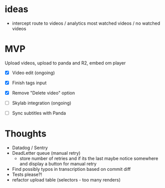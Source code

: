 # ideas

- intercept route to videos / analytics most watched videos / no watched videos

# MVP

Upload videos, upload to panda and R2, embed om player

- [x] Video edit (ongoing)
- [x] Finish tags input
- [x] Remove "Delete video" option
- [ ] Skylab integration (ongoing)

- [ ] Sync subtitles with Panda

# Thoughts

- Datadog / Sentry
- DeadLetter queue (manual retry)
  - store number of retries and if its the last maybe notice somewhere and display a button for manual retry
- Find possibly typos in transcription based on commit diff
- Tests please?!
- refactor upload table (selectors - too many renders)
